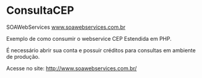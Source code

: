 # ConsultaCEP
SOAWebServices www.soawebservices.com.br

Exemplo de como consumir o webservice CEP Estendida em PHP.

É necessário abrir sua conta e possuir créditos para consultas em ambiente de produção.

Acesse no site: http://www.soawebservices.com.br/
